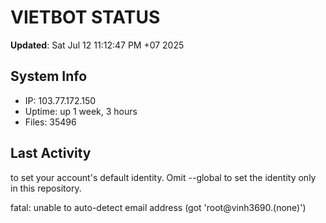 # VIETBOT STATUS
**Updated**: Sat Jul 12 11:12:47 PM +07 2025

## System Info
- IP: 103.77.172.150
- Uptime: up 1 week, 3 hours
- Files: 35496

## Last Activity

to set your account's default identity.
Omit --global to set the identity only in this repository.

fatal: unable to auto-detect email address (got 'root@vinh3690.(none)')
